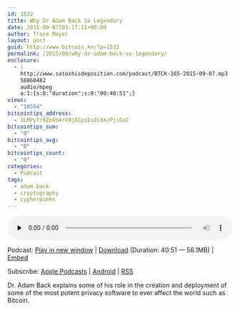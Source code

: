 ```yaml
---
id: 1532
title: Why Dr Adam Back So Legendary
date: 2015-09-07T03:17:11+00:00
author: Trace Mayer
layout: post
guid: http://www.bitcoin.kn/?p=1532
permalink: /2015/09/why-dr-adam-back-so-legendary/
enclosure:
  - |
    http://www.satoshisdeposition.com/podcast/BTCK-165-2015-09-07.mp3
    58860482
    audio/mpeg
    a:1:{s:8:"duration";s:8:"00:40:51";}
views:
  - "10554"
bitcointips_address:
  - 1LMPyfr8Zo8b4rk9jECpiEsELhXzPjiGaC
bitcointips_sum:
  - "0"
bitcointips_avg:
  - "0"
bitcointips_count:
  - "0"
categories:
  - Podcast
tags:
  - adam back
  - cryptography
  - cypherpunks
---
```

<!--powerpress_player-->

<div class="powerpress_player" id="powerpress_player_5757">
  <audio class="wp-audio-shortcode" id="audio-1532-168" preload="none" style="width: 100%;" controls="controls"><source type="audio/mpeg" src="http://media.blubrry.com/bitcoinruntogold/p/www.satoshisdeposition.com/podcast/BTCK-165-2015-09-07.mp3?_=168" /><a href="http://media.blubrry.com/bitcoinruntogold/p/www.satoshisdeposition.com/podcast/BTCK-165-2015-09-07.mp3">http://media.blubrry.com/bitcoinruntogold/p/www.satoshisdeposition.com/podcast/BTCK-165-2015-09-07.mp3</a></audio>
</div>

<p class="powerpress_links powerpress_links_mp3">
  Podcast: <a href="http://media.blubrry.com/bitcoinruntogold/p/www.satoshisdeposition.com/podcast/BTCK-165-2015-09-07.mp3" class="powerpress_link_pinw" target="_blank" title="Play in new window" onclick="return powerpress_pinw('https://www.bitcoin.kn/?powerpress_pinw=1532-podcast');" rel="nofollow">Play in new window</a> | <a href="http://media.blubrry.com/bitcoinruntogold/s/www.satoshisdeposition.com/podcast/BTCK-165-2015-09-07.mp3" class="powerpress_link_d" title="Download" rel="nofollow" download="BTCK-165-2015-09-07.mp3">Download</a> (Duration: 40:51 &#8212; 56.1MB) | <a href="#" class="powerpress_link_e" title="Embed" onclick="return powerpress_show_embed('1532-podcast');" rel="nofollow">Embed</a>
</p>

<p class="powerpress_embed_box" id="powerpress_embed_1532-podcast" style="display: none;">
  <input id="powerpress_embed_1532-podcast_t" type="text" value="<iframe width=&quot;320&quot; height=&quot;30&quot; src=&quot;https://www.bitcoin.kn/?powerpress_embed=1532-podcast&amp;powerpress_player=mediaelement-audio&quot; frameborder=&quot;0&quot; scrolling=&quot;no&quot;></iframe>" onclick="javascript: this.select();" onfocus="javascript: this.select();" style="width: 70%;" readOnly />
</p>

<p class="powerpress_links powerpress_subscribe_links">
  Subscribe: <a href="https://itunes.apple.com/WebObjects/MZStore.woa/wa/viewPodcast?id=301670981&mt=2&ls=1#episodeGuid=http%3A%2F%2Fwww.bitcoin.kn%2F%3Fp%3D1532" class="powerpress_link_subscribe powerpress_link_subscribe_itunes" title="Subscribe on Apple Podcasts" rel="nofollow">Apple Podcasts</a> | <a href="https://subscribeonandroid.com/www.bitcoin.kn/feed/podcast/" class="powerpress_link_subscribe powerpress_link_subscribe_android" title="Subscribe on Android" rel="nofollow">Android</a> | <a href="https://www.bitcoin.kn/feed/podcast/" class="powerpress_link_subscribe powerpress_link_subscribe_rss" title="Subscribe via RSS" rel="nofollow">RSS</a>
</p>

Dr. Adam Back explains some of his role in the creation and deployment of some of the most potent privacy software to ever affect the world such as Bitcoin.